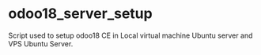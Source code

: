 # odoo18_server_setup
Script used to setup odoo18 CE in Local virtual machine Ubuntu server and VPS Ubuntu Server.
